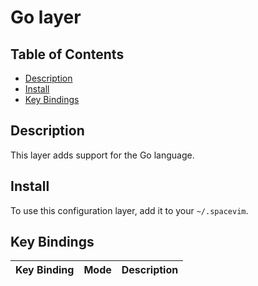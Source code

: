 # Go layer

## Table of Contents

<!-- vim-markdown-toc GFM -->
* [Description](#description)
* [Install](#install)
* [Key Bindings](#key-bindings)

<!-- vim-markdown-toc -->

## Description

This layer adds support for the Go language.

## Install

To use this configuration layer, add it to your `~/.spacevim`.

## Key Bindings

Key Binding    | Mode           | Description
:---:          | :---:          | :---:
